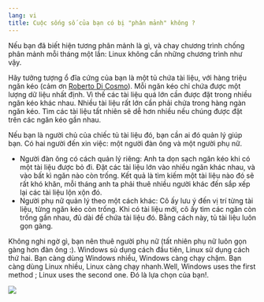 ```yaml
---
lang: vi
title: Cuộc sống số của bạn có bị "phân mảnh" không ?
---
```


Nếu bạn đã biết hiện tương phân mảnh là gì, và chay chương trình chống phân mảnh 
mỗi tháng một lần: Linux không cần những chương trình như vậy.

Hãy tưởng tượng ổ đĩa cứng của bạn là một tủ chứa tài liệu, với hàng triệu ngăn kéo 
(cảm ơn <a href="http://www.pps.jussieu.fr/~dicosmo/">Roberto Di Cosmo</a>). Mỗi ngăn kéo 
chỉ chứa được một lượng dữ liệu nhất định. Vì thế các tài liệu quá lớn cần được đặt 
trong nhiều ngăn kéo khác nhau. Nhiều tài liệu rất lớn cần phải chứa trong hàng ngàn ngăn kéo. 
Tìm các tài liệu tất nhiên sẽ dễ hơn nhiều nếu chúng được đặt trên các ngăn kéo gần nhau.

Nếu bạn là người chủ của chiếc tủ tài liệu đó, bạn cần ai đó quản lý giúp bạn. Có 
hai người đến xin việc: một người đàn ông và một người phụ nữ.

<ul>

<li>Người đàn ông có cách quản lý riêng: Anh ta dọn sạch ngăn kéo khi có một tài liệu được bỏ đi. 
Đặt các tài liệu lớn vào nhiều ngăn khác nhau, và vào bất kì ngăn nào còn trống. Kết quả là tìm kiếm 
một tài liệu nào đó sẽ rất khó khăn, mỗi tháng anh ta phải thuê nhiều người khác đến sắp xếp lại 
các tài liệu lộn xộn đó.</li>

<li>Người phụ nữ quản lý theo một cách khác: Cô ấy lưu ý đến vị trí từng tài liệu, từng ngăn kéo 
còn trống. Khi có tài liệu mới, cô ấy tìm các ngăn còn trống gần nhau, đủ dài để chứa tài liệu đó. 
Bằng cách này, tủ tài liệu luôn gọn gàng.</li>

</ul>

Không nghi ngờ gì, bạn nên thuê người phụ nữ (tất nhiên phụ nữ luôn gọn gàng hơn đàn ông :). 
Windows sủ dụng cách đầu tiên, Linux sử dụng cách thứ hai. Bạn càng dùng Windows nhiều, Windows càng chạy chậm. 
Bạn càng dùng Linux nhiều, Linux càng chạy nhanh.Well, Windows uses the first 
method ; Linux uses the second one. Đó là lựa chọn của bạn!.

<img src="Images/defragment.png" />




